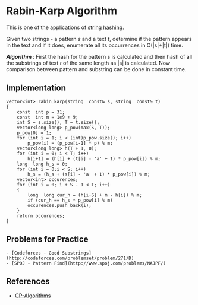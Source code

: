 # Rabin-Karp Algorithm

This is one of the applications of [string hashing](./String_Processing/String_Hashing/String_Hashing.md).

Given two strings - a pattern *s* and a text *t*, determine if the pattern appears in the text and if it does, enumerate all its occurrences in O(|s|+|t|) time.

***Algorithm*** : First the hash for the pattern *s* is calculated and then hash of all the substrings of text *t* of the same length as |s| is calculated. Now comparison between pattern and substring can be done in constant time.

## Implementation

    vector<int> rabin_karp(string  const& s, string  const& t) 
    {
        const  int p = 31; 
        const  int m = 1e9 + 9;
        int S = s.size(), T = t.size();
        vector<long long> p_pow(max(S, T));
        p_pow[0] = 1; 
        for (int i = 1; i < (int)p_pow.size(); i++)
            p_pow[i] = (p_pow[i-1] * p) % m;
        vector<long long> h(T + 1, 0); 
        for (int i = 0; i < T; i++) 
            h[i+1] = (h[i] + (t[i] - 'a' + 1) * p_pow[i]) % m; 
        long  long h_s = 0; 
        for (int i = 0;i < S; i++) 
            h_s = (h_s + (s[i] - 'a' + 1) * p_pow[i]) % m;
        vector<int> occurences; 
        for (int i = 0; i + S - 1 < T; i++) 
        { 
            long  long cur_h = (h[i+S] + m - h[i]) % m;
            if (cur_h == h_s * p_pow[i] % m) 
            occurences.push_back(i); 
        } 
        return occurences; 
    }

## Problems for Practice

    - [Codeforces - Good Substrings](http://codeforces.com/problemset/problem/271/D)
    - [SPOJ - Pattern Find](http://www.spoj.com/problems/NAJPF/)

## References

- [CP-Algorithms](https://cp-algorithms.com/)
